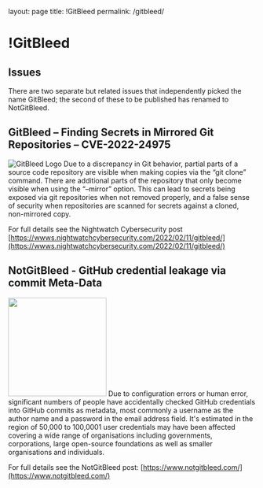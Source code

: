 layout: page
title: !GitBleed
permalink: /gitbleed/

# !GitBleed
## Issues
There are two separate but related issues that independently picked the name GitBleed; the second of these to be published has 
renamed to NotGitBleed. 

## GitBleed – Finding Secrets in Mirrored Git Repositories – CVE-2022-24975
![GitBleed Logo](https://wwwsnightwatchcybersecuritycom.files.wordpress.com/2022/02/gitbleed_icon-3.png?w=96)
 Due to a discrepancy in Git behavior, partial parts of a source code repository are visible when making copies 
 via the “git clone” command. There are additional parts of the repository that only become visible when using 
 the “–mirror” option. This can lead to secrets being exposed via git repositories when not removed properly, 
 and a false sense of security when repositories are scanned for secrets against a cloned, non-mirrored copy.
 
 For full details see the Nightwatch Cybersecurity post 
 [https://wwws.nightwatchcybersecurity.com/2022/02/11/gitbleed/](https://wwws.nightwatchcybersecurity.com/2022/02/11/gitbleed/)

## NotGitBleed - GitHub credential leakage via commit Meta-Data
<img src="https://www.notgitbleed.com/NotGitBleed2Color.svg" width="200">
Due to configuration errors or human error, significant numbers of people have accidentally checked GitHub credentials 
into GitHub commits as metadata, most commonly a username as the author name and a password in the email address field. 
It's estimated in the region of 50,000 to 100,0001 user credentials may have been affected covering a wide range of 
organisations including governments, corporations, large open-source foundations as well as smaller organisations and individuals.

For full details see the NotGitBleed post:
[https://www.notgitbleed.com/](https://www.notgitbleed.com/)
